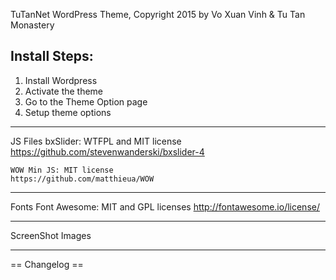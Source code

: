 TuTanNet WordPress Theme, Copyright 2015 by Vo Xuan Vinh & Tu Tan Monastery


Install Steps:
--------------

1. Install Wordpress
2. Activate the theme
3. Go to the Theme Option page
4. Setup theme options

------------------------------------------

JS Files 
    bxSlider: WTFPL and MIT license
    https://github.com/stevenwanderski/bxslider-4
    
    WOW Min JS: MIT license
    https://github.com/matthieua/WOW
  
-------------------------------------------
Fonts
    Font Awesome: MIT and GPL licenses
    http://fontawesome.io/license/    

----------------------------------------------------

ScreenShot Images
    


----------------------------------------------------
== Changelog ==
